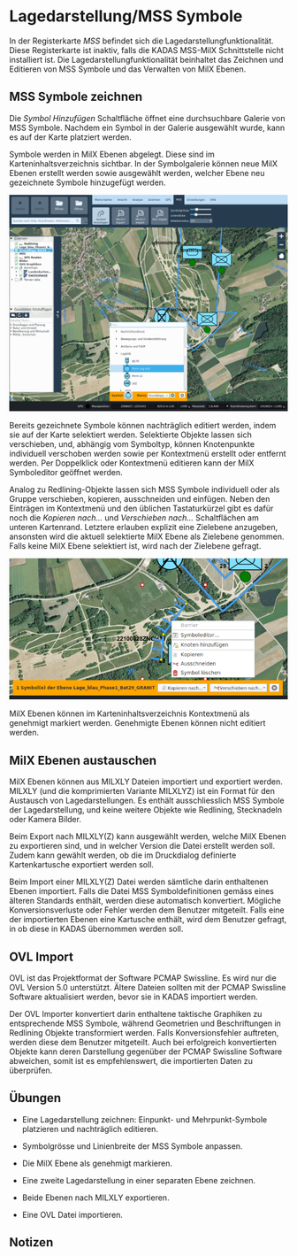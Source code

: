 # Lagedarstellung/MSS Symbole

In der Registerkarte *MSS* befindet sich die Lagedarstellungfunktionalität. Diese Registerkarte ist inaktiv, falls die KADAS MSS-MilX Schnittstelle nicht installiert ist. Die Lagedarstellungfunktionalität beinhaltet das Zeichnen und Editieren von MSS Symbole und das Verwalten von MilX Ebenen.

## MSS Symbole zeichnen

Die *Symbol Hinzufügen* Schaltfläche öffnet eine durchsuchbare Galerie von MSS Symbole. Nachdem ein Symbol in der Galerie ausgewählt wurde, kann es auf der Karte platziert werden.

Symbole werden in MilX Ebenen abgelegt. Diese sind im Karteninhaltsverzeichnis sichtbar. In der Symbolgalerie können neue MilX Ebenen erstellt werden sowie ausgewählt werden, welcher Ebene neu gezeichnete Symbole hinzugefügt werden.

<img src="../media/image10.png" />

Bereits gezeichnete Symbole können nachträglich editiert werden, indem sie auf der Karte selektiert werden. Selektierte Objekte lassen sich verschieben, und, abhängig vom Symboltyp, können Knotenpunkte individuell verschoben werden sowie per Kontextmenü erstellt oder entfernt werden. Per Doppelklick oder Kontextmenü editieren kann der MilX Symboleditor geöffnet werden.

Analog zu Redlining-Objekte lassen sich MSS Symbole individuell oder als Gruppe verschieben, kopieren, ausschneiden und einfügen. Neben den Einträgen im Kontextmenü und den üblichen Tastaturkürzel gibt es dafür noch die *Kopieren nach...* und *Verschieben nach...* Schaltflächen am unteren Kartenrand. Letztere erlauben explizit eine Zielebene anzugeben, ansonsten wird die aktuell selektierte MilX Ebene als Zielebene genommen. Falls keine MilX Ebene selektiert ist, wird nach der Zielebene gefragt.

<img src="../media/image11.png" />

MilX Ebenen können im Karteninhaltsverzeichnis Kontextmenü als genehmigt markiert werden. Genehmigte Ebenen können nicht editiert werden.

## MilX Ebenen austauschen

MilX Ebenen können aus MILXLY Dateien importiert und exportiert werden. MILXLY (und die komprimierten Variante MILXLYZ) ist ein Format für den Austausch von Lagedarstellungen. Es enthält ausschliesslich MSS Symbole der Lagedarstellung, und keine weitere Objekte wie Redlining, Stecknadeln oder Kamera Bilder.

Beim Export nach MILXLY(Z) kann ausgewählt werden, welche MilX Ebenen zu exportieren sind, und in welcher Version die Datei erstellt werden soll. Zudem kann gewählt werden, ob die im Druckdialog definierte Kartenkartusche exportiert werden soll.

Beim Import einer MILXLY(Z) Datei werden sämtliche darin enthaltenen Ebenen importiert. Falls die Datei MSS Symboldefinitionen gemäss eines älteren Standards enthält, werden diese automatisch konvertiert. Mögliche Konversionsverluste oder Fehler werden dem Benutzer mitgeteilt. Falls eine der importierten Ebenen eine Kartusche enthält, wird dem Benutzer gefragt, in ob diese in KADAS übernommen werden soll.

## OVL Import

OVL ist das Projektformat der Software PCMAP Swissline. Es wird nur die OVL Version 5.0 unterstützt. Ältere Dateien sollten mit der PCMAP Swissline Software aktualisiert werden, bevor sie in KADAS importiert werden.

Der OVL Importer konvertiert darin enthaltene taktische Graphiken zu entsprechende MSS Symbole, während Geometrien und Beschriftungen in Redlining Objekte transformiert werden. Falls Konversionsfehler auftreten, werden diese dem Benutzer mitgeteilt. Auch bei erfolgreich konvertierten Objekte kann deren Darstellung gegenüber der PCMAP Swissline Software abweichen, somit ist es empfehlenswert, die importierten Daten zu überprüfen.

## Übungen

-   Eine Lagedarstellung zeichnen: Einpunkt- und Mehrpunkt-Symbole platzieren und nachträglich editieren.

-   Symbolgrösse und Linienbreite der MSS Symbole anpassen.

-   Die MilX Ebene als genehmigt markieren.

-   Eine zweite Lagedarstellung in einer separaten Ebene zeichnen.

-   Beide Ebenen nach MILXLY exportieren.

-   Eine OVL Datei importieren.

## Notizen


